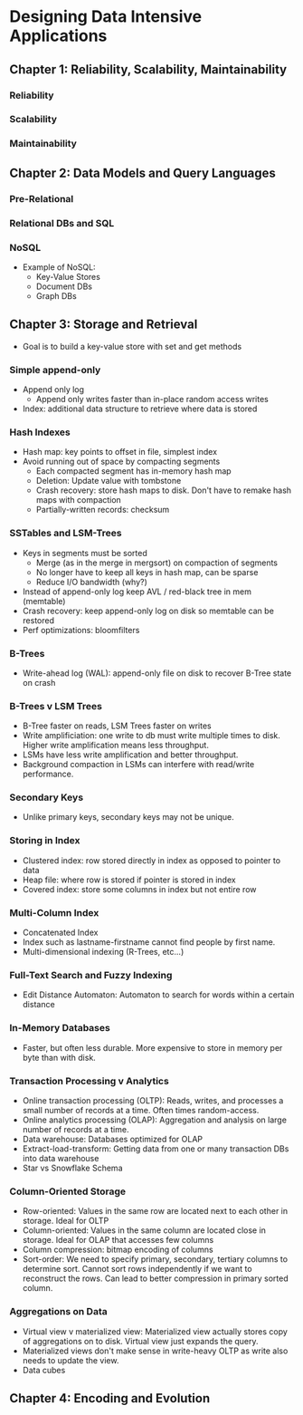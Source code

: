 # Designing Data Intensive Applications
## Chapter 1: Reliability, Scalability, Maintainability
### Reliability
### Scalability 
### Maintainability

## Chapter 2: Data Models and Query Languages
### Pre-Relational
### Relational DBs and SQL
### NoSQL 
* Example of NoSQL:
  * Key-Value Stores
  * Document DBs
  * Graph DBs

## Chapter 3: Storage and Retrieval
* Goal is to build a key-value store with set and get methods
### Simple append-only
* Append only log
  * Append only writes faster than in-place random access writes 
* Index: additional data structure to retrieve where data is stored
### Hash Indexes
* Hash map: key points to offset in file, simplest index
* Avoid running out of space by compacting segments
  * Each compacted segment has in-memory hash map 
  * Deletion: Update value with tombstone
  * Crash recovery: store hash maps to disk. Don't have to remake hash maps with compaction
  * Partially-written records: checksum
### SSTables and LSM-Trees
* Keys in segments must be sorted
  * Merge (as in the merge in mergsort) on compaction of segments
  * No longer have to keep all keys in hash map, can be sparse
  * Reduce I/O bandwidth (why?)
* Instead of append-only log keep AVL / red-black tree in mem (memtable)
* Crash recovery: keep append-only log on disk so memtable can be restored
* Perf optimizations: bloomfilters
### B-Trees
* Write-ahead log (WAL): append-only file on disk to recover B-Tree state on crash
### B-Trees v LSM Trees
* B-Tree faster on reads, LSM Trees faster on writes
* Write amplificiation: one write to db must write multiple times to disk. Higher write amplification means less throughput.
* LSMs have less write amplification and better throughput.
* Background compaction in LSMs can interfere with read/write performance.
### Secondary Keys
* Unlike primary keys, secondary keys may not be unique. 
### Storing in Index
* Clustered index: row stored directly in index as opposed to pointer to data
* Heap file: where row is stored if pointer is stored in index
* Covered index: store some columns in index but not entire row
### Multi-Column Index
* Concatenated Index
 * Index such as lastname-firstname cannot find people by first name.  
* Multi-dimensional indexing (R-Trees, etc...)
### Full-Text Search and Fuzzy Indexing
* Edit Distance Automaton: Automaton to search for words within a certain distance
### In-Memory Databases
* Faster, but often less durable. More expensive to store in memory per byte than with disk.
### Transaction Processing v Analytics 
* Online transaction processing (OLTP): Reads, writes, and processes a small number of records at a time. Often times random-access.
* Online analytics processing (OLAP): Aggregation and analysis on large number of records at a time.
 * Data warehouse: Databases optimized for OLAP
 * Extract-load-transform: Getting data from one or many transaction DBs into data warehouse
* Star vs Snowflake Schema
### Column-Oriented Storage
* Row-oriented: Values in the same row are located next to each other in storage. Ideal for OLTP
* Column-oriented: Values in the same column are located close in storage. Ideal for OLAP that accesses few columns
 * Column compression: bitmap encoding of columns
* Sort-order: We need to specify primary, secondary, tertiary columns to determine sort. Cannot sort rows independently if we want to reconstruct the rows. Can lead to better compression in primary sorted column.
### Aggregations on Data
* Virtual view v materialized view: Materialized view actually stores copy of aggregations on to disk. Virtual view just expands the query.
* Materialized views don't make sense in write-heavy OLTP as write also needs to update the view.
* Data cubes

## Chapter 4: Encoding and Evolution

